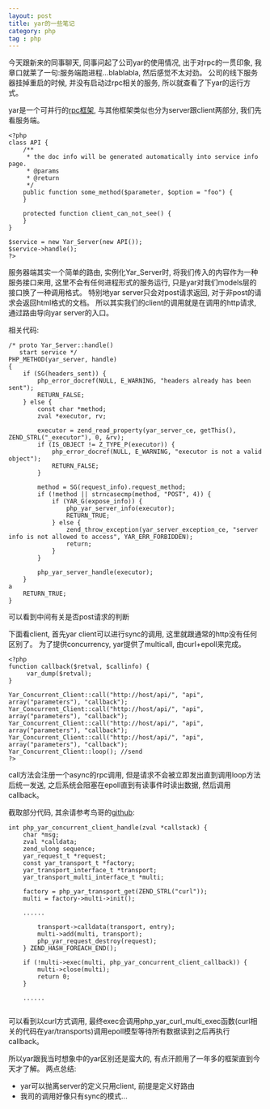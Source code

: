 ```yaml
---
layout: post
title: yar的一些笔记
category: php
tag : php
---
```


今天跟新来的同事聊天, 同事问起了公司yar的使用情况, 出于对rpc的一贯印象, 我章口就莱了一句:服务端跑进程...blablabla, 然后感觉不太对劲。 公司的线下服务器挂掉重启的时候, 并没有启动过rpc相关的服务, 所以就查看了下yar的运行方式。 

yar是一个可并行的[rpc框架](http://www.laruence.com/2012/09/15/2779.html), 与其他框架类似也分为server跟client两部分, 我们先看服务端。 

```
<?php
class API {
    /**
     * the doc info will be generated automatically into service info page.
     * @params 
     * @return
     */
    public function some_method($parameter, $option = "foo") {
    }

    protected function client_can_not_see() {
    }
}

$service = new Yar_Server(new API());
$service->handle();
?>
```

服务器端其实一个简单的路由, 实例化Yar_Server时, 将我们传入的内容作为一种服务接口来用, 这里不会有任何进程形式的服务运行, 只是yar对我们models层的接口换了一种调用格式。  特别地yar server只会对post请求返回, 对于非post的请求会返回html格式的文档。 所以其实我们的client的调用就是在调用的http请求, 通过路由导向yar server的入口。 

相关代码:

```
/* proto Yar_Server::handle()
   start service */
PHP_METHOD(yar_server, handle)
{
    if (SG(headers_sent)) {
		php_error_docref(NULL, E_WARNING, "headers already has been sent");
        RETURN_FALSE;
    } else {
		const char *method;
        zval *executor, rv;

		executor = zend_read_property(yar_server_ce, getThis(), ZEND_STRL("_executor"), 0, &rv);
		if (IS_OBJECT != Z_TYPE_P(executor)) {
			php_error_docref(NULL, E_WARNING, "executor is not a valid object");
			RETURN_FALSE;
		}

		method = SG(request_info).request_method;
		if (!method || strncasecmp(method, "POST", 4)) {
			if (YAR_G(expose_info)) {
				php_yar_server_info(executor);
                RETURN_TRUE;
			} else {
				zend_throw_exception(yar_server_exception_ce, "server info is not allowed to access", YAR_ERR_FORBIDDEN);
				return;
			}
		}

		php_yar_server_handle(executor);
	}
a
	RETURN_TRUE;
}
```

可以看到中间有关是否post请求的判断  

下面看client, 首先yar client可以进行sync的调用, 这里就跟通常的http没有任何区别了。 为了提供concurrency, yar提供了multicall, 由curl+epoll来完成。 

```
<?php
function callback($retval, $callinfo) {
     var_dump($retval);
}
 
Yar_Concurrent_Client::call("http://host/api/", "api", array("parameters"), "callback");
Yar_Concurrent_Client::call("http://host/api/", "api", array("parameters"), "callback");
Yar_Concurrent_Client::call("http://host/api/", "api", array("parameters"), "callback");
Yar_Concurrent_Client::call("http://host/api/", "api", array("parameters"), "callback");
Yar_Concurrent_Client::loop(); //send
?>

```

call方法会注册一个async的rpc调用, 但是请求不会被立即发出直到调用loop方法后统一发送, 之后系统会阻塞在epoll直到有读事件时读出数据, 然后调用callback。  

截取部分代码, 其余请参考鸟哥的[github](https://github.com/laruence/yar/blob/master/yar_client.c):

```
int php_yar_concurrent_client_handle(zval *callstack) {
	char *msg;
	zval *calldata;
	zend_ulong sequence;
	yar_request_t *request;
	const yar_transport_t *factory;
	yar_transport_interface_t *transport;
	yar_transport_multi_interface_t *multi;

	factory = php_yar_transport_get(ZEND_STRL("curl"));
	multi = factory->multi->init();
	
	......
	
		transport->calldata(transport, entry);
		multi->add(multi, transport);
		php_yar_request_destroy(request);
	} ZEND_HASH_FOREACH_END();

	if (!multi->exec(multi, php_yar_concurrent_client_callback)) {
		multi->close(multi);
		return 0;
	}
	
	......
		
```

可以看到以curl方式调用, 最终exec会调用php\_yar\_curl\_multi\_exec函数(curl相关的代码在yar/transports)调用epoll模型等待所有数据读到之后再执行callback。 

所以yar跟我当时想象中的yar区别还是蛮大的, 有点汗颜用了一年多的框架直到今天才了解。 两点总结:  

* yar可以抛离server的定义只用client, 前提是定义好路由  
* 我司的调用好像只有sync的模式...  



